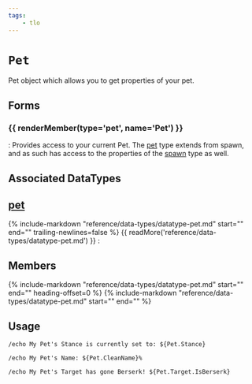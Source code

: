 ```yaml
---
tags:
    - tlo
---
```

# `Pet`

<!--tlo-desc-start-->
Pet object which allows you to get properties of your pet.
<!--tlo-desc-end-->
## Forms
<!--tlo-forms-start-->
### {{ renderMember(type='pet', name='Pet') }}

:   Provides access to your current Pet. The [pet](../data-types/datatype-pet.md) type extends from spawn, and as such 
    has access to the properties of the [spawn](../data-types/datatype-spawn.md) type as well.
<!--tlo-forms-end-->

## Associated DataTypes

## [pet](../data-types/datatype-pet.md)
{%
  include-markdown "reference/data-types/datatype-pet.md"
  start="<!--dt-desc-start-->"
  end="<!--dt-desc-end-->"
  trailing-newlines=false
%} {{ readMore('reference/data-types/datatype-pet.md') }}
:    <h2>Members</h2>
    {%
    include-markdown "reference/data-types/datatype-pet.md"
    start="<!--dt-members-start-->"
    end="<!--dt-members-end-->"
    heading-offset=0
    %}
    {%
    include-markdown "reference/data-types/datatype-pet.md"
    start="<!--dt-linkrefs-start-->"
    end="<!--dt-linkrefs-end-->"
    %}

## Usage

```
/echo My Pet's Stance is currently set to: ${Pet.Stance}
```

```
/echo My Pet's Name: ${Pet.CleanName}%
```

```
/echo My Pet's Target has gone Berserk! ${Pet.Target.IsBerserk}
```
<!--tlo-linkrefs-start-->
[pet]: ../data-types/datatype-pet.md
<!--tlo-linkrefs-end-->